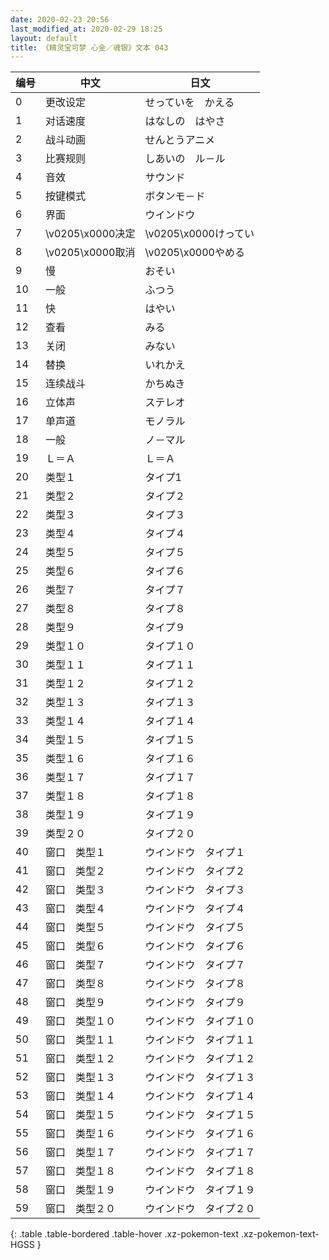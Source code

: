 ```yaml
---
date: 2020-02-23 20:56
last_modified_at: 2020-02-29 18:25
layout: default
title: 《精灵宝可梦 心金／魂银》文本 043
---
```

| 编号 | 中文 | 日文 |
| ---- | ---- | ---- |
| 0 | 更改设定 | せっていを　かえる |
| 1 | 对话速度 | はなしの　はやさ |
| 2 | 战斗动画 | せんとうアニメ |
| 3 | 比赛规则 | しあいの　ル－ル |
| 4 | 音效 | サウンド |
| 5 | 按键模式 | ボタンモ－ド |
| 6 | 界面 | ウインドウ |
| 7 | \v0205\x0000决定 | \v0205\x0000けってい |
| 8 | \v0205\x0000取消 | \v0205\x0000やめる |
| 9 | 慢 | おそい |
| 10 | 一般 | ふつう |
| 11 | 快 | はやい |
| 12 | 查看 | みる |
| 13 | 关闭 | みない |
| 14 | 替换 | いれかえ |
| 15 | 连续战斗 | かちぬき |
| 16 | 立体声 | ステレオ |
| 17 | 单声道 | モノラル |
| 18 | 一般 | ノ－マル |
| 19 | Ｌ＝Ａ | Ｌ＝Ａ |
| 20 | 类型１ | タイプ1 |
| 21 | 类型２ | タイプ２ |
| 22 | 类型３ | タイプ３ |
| 23 | 类型４ | タイプ４ |
| 24 | 类型５ | タイプ５ |
| 25 | 类型６ | タイプ６ |
| 26 | 类型７ | タイプ７ |
| 27 | 类型８ | タイプ８ |
| 28 | 类型９ | タイプ９ |
| 29 | 类型１０ | タイプ１０ |
| 30 | 类型１１ | タイプ１１ |
| 31 | 类型１２ | タイプ１２ |
| 32 | 类型１３ | タイプ１３ |
| 33 | 类型１４ | タイプ１４ |
| 34 | 类型１５ | タイプ１５ |
| 35 | 类型１６ | タイプ１６ |
| 36 | 类型１７ | タイプ１７ |
| 37 | 类型１８ | タイプ１８ |
| 38 | 类型１９ | タイプ１９ |
| 39 | 类型２０ | タイプ２０ |
| 40 | 窗口　类型１ | ウインドウ　タイプ１ |
| 41 | 窗口　类型２ | ウインドウ　タイプ２ |
| 42 | 窗口　类型３ | ウインドウ　タイプ３ |
| 43 | 窗口　类型４ | ウインドウ　タイプ４ |
| 44 | 窗口　类型５ | ウインドウ　タイプ５ |
| 45 | 窗口　类型６ | ウインドウ　タイプ６ |
| 46 | 窗口　类型７ | ウインドウ　タイプ７ |
| 47 | 窗口　类型８ | ウインドウ　タイプ８ |
| 48 | 窗口　类型９ | ウインドウ　タイプ９ |
| 49 | 窗口　类型１０ | ウインドウ　タイプ１０ |
| 50 | 窗口　类型１１ | ウインドウ　タイプ１１ |
| 51 | 窗口　类型１２ | ウインドウ　タイプ１２ |
| 52 | 窗口　类型１３ | ウインドウ　タイプ１３ |
| 53 | 窗口　类型１４ | ウインドウ　タイプ１４ |
| 54 | 窗口　类型１５ | ウインドウ　タイプ１５ |
| 55 | 窗口　类型１６ | ウインドウ　タイプ１６ |
| 56 | 窗口　类型１７ | ウインドウ　タイプ１７ |
| 57 | 窗口　类型１８ | ウインドウ　タイプ１８ |
| 58 | 窗口　类型１９ | ウインドウ　タイプ１９ |
| 59 | 窗口　类型２０ | ウインドウ　タイプ２０ |
{: .table .table-bordered .table-hover .xz-pokemon-text .xz-pokemon-text-HGSS }
